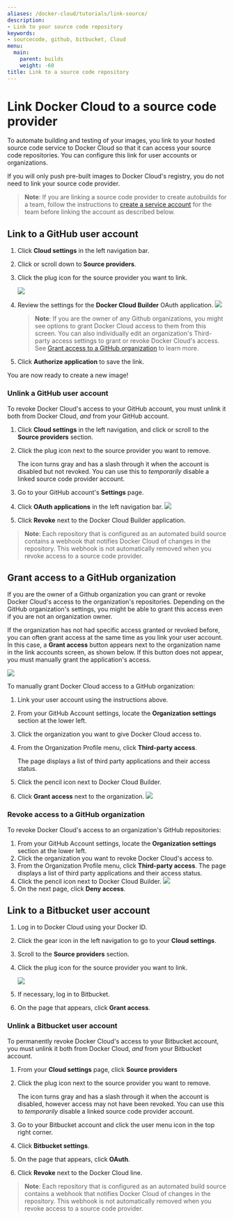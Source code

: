 ```yaml
---
aliases: /docker-cloud/tutorials/link-source/
description:
- Link to your source code repository
keywords:
- sourcecode, github, bitbucket, Cloud
menu:
  main:
    parent: builds
    weight: -60
title: Link to a source code repository
---
```


# Link Docker Cloud to a source code provider

To automate building and testing of your images, you link to your hosted source
code service to Docker Cloud so that it can access your source code
repositories. You can configure this link for user accounts or
organizations.

If you will only push pre-built images to Docker Cloud's registry, you do not
need to link your source code provider.

> **Note**: If you are linking a source code provider to create autobuilds for a team, follow the instructions to [create a service account](automated-build.md#service-users-for-team-autobuilds) for the team before linking the account as described below.

## Link to a GitHub user account

1. Click **Cloud settings** in the left navigation bar.

2. Click or scroll down to **Source providers**.

3. Click the plug icon for the source provider you want to link.

    ![](images/source-providers.png)

4. Review the settings for the **Docker Cloud Builder** OAuth application.
    ![](images/link-source-github-ind.png)

    >**Note**: If you are the owner of any Github organizations, you might see
    options to grant Docker Cloud access to them from this screen. You can also
    individually edit an organization's Third-party access settings to grant or
    revoke Docker Cloud's access. See [Grant access to a GitHub
    organization](link-source.md#grant-access-to-a-github-organization) to learn more.

5. Click **Authorize application** to save the link.

You are now ready to create a new image!

### Unlink a GitHub user account

To revoke Docker Cloud's access to your GitHub account, you must unlink it both
from Docker Cloud, *and* from your GitHub account.

1. Click **Cloud settings** in the left navigation, and click or scroll to the
**Source providers** section.

2. Click the plug icon next to the source provider you want to remove.

    The icon turns gray and has a slash through it when the account is disabled
    but not revoked. You can use this to _temporarily_ disable a linked source
    code provider account.

4. Go to your GitHub account's **Settings** page.

5. Click **OAuth applications** in the left navigation bar.
    ![](images/link-source-github-ind-revoke.png)

6. Click **Revoke** next to the Docker Cloud Builder application.

> **Note**: Each repository that is configured as an automated build source
contains a webhook that notifies Docker Cloud of changes in the repository.
This webhook is not automatically removed when you revoke access to a source
code provider.

## Grant access to a GitHub organization

If you are the owner of a Github organization you can grant or revoke Docker
Cloud's access to the organization's repositories. Depending on the GitHub
organization's settings, you might be able to grant this access even if you are
not an organization owner.

If the organization has not had specific access granted or revoked before, you
can often grant access at the same time as you link your user account. In this
case, a **Grant access** button appears next to the organization name in the
link accounts screen, as shown below.  If this button does not appear, you must
manually grant the application's access.

![](images/link-source-github-org-lite.png)

To manually grant Docker Cloud access to a GitHub organization:

1. Link your user account using the instructions above.

2. From your GitHub Account settings, locate the **Organization settings**
section at the lower left.

3. Click the organization you want to give Docker Cloud access to.

4. From the Organization Profile menu, click **Third-party access**.

    The page displays a list of third party applications and their access
    status.

5. Click the pencil icon next to Docker Cloud Builder.

6. Click **Grant access** next to the organization.
    ![](images/link-source-github-org.png)

### Revoke access to a GitHub organization

To revoke Docker Cloud's access to an organization's GitHub repositories:

1. From your GitHub Account settings, locate the **Organization settings** section at the lower left.
2. Click the organization you want to revoke Docker Cloud's access to.
3. From the Organization Profile menu, click **Third-party access**.
    The page displays a list of third party applications and their access status.
4. Click the pencil icon next to Docker Cloud Builder.
    ![](images/link-source-github-org-revoke.png)
5. On the next page, click **Deny access**.

## Link to a Bitbucket user account

1. Log in to Docker Cloud using your Docker ID.

2. Click the gear icon in the left navigation to go to your **Cloud settings**.

3. Scroll to the **Source providers** section.

4. Click the plug icon for the source provider you want to link.

    ![](images/source-providers.png)

5. If necessary, log in to Bitbucket.

6. On the page that appears, click **Grant access**.

### Unlink a Bitbucket user account

To permanently revoke Docker Cloud's access to your Bitbucket account, you must
unlink it both from Docker Cloud, *and* from your Bitbucket account.

1. From your **Cloud settings** page, click **Source providers**

2. Click the plug icon next to the source provider you want to remove.

    The icon turns gray and has a slash through it when the account is disabled,
    however access may not have been revoked. You can use this to _temporarily_
    disable a linked source code provider account.

4. Go to your Bitbucket account and click the user menu icon in the top right corner.

5. Click **Bitbucket settings**.

6. On the page that appears, click **OAuth**.

7. Click **Revoke** next to the Docker Cloud line.

> **Note**: Each repository that is configured as an automated build source
contains a webhook that notifies Docker Cloud of changes in the repository. This
webhook is not automatically removed when you revoke access to a source code
provider.
